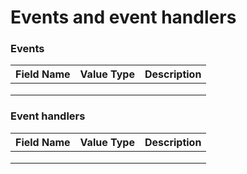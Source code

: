 # Events and event handlers

### Events

| Field Name | Value Type | Description |
| ---------- | ---------- | ----------- |
|            |            |             |
|            |            |             |
|            |            |             |

### Event handlers

| Field Name | Value Type | Description |
| ---------- | ---------- | ----------- |
|            |            |             |
|            |            |             |
|            |            |             |
